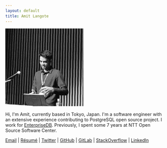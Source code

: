 ```yaml
---
layout: default
title: Amit Langote
---
```

<img src="files/me.jpg" alt="hi" class="inline"/>
<p>Hi, I'm Amit, currently based in Tokyo, Japan. I'm a software engineer with an extensive experience contributing to PostgreSQL open source project. I work for <a href="https://www.enterprisedb.com/">EnterpriseDB</a>.  Previously, I spent some 7 years at NTT Open Source Software Center.</p>
<a href="mailto:amitlangote09@gmail.com">Email</a> | <a href="https://s3-ap-northeast-1.amazonaws.com/amitlan.com/files/resume.pdf">Résumé</a> | <a href="https://twitter.com/amitlan">Twitter</a> | <a href="https://github.com/amitlan">GitHub</a> | <a href="https://gitlab.com/amitlan">GitLab</a> | <a href="https://stackoverflow.com/users/683402">StackOverflow</a> | <a href="https://linkedin.com/in/amitlan">LinkedIn</a>
